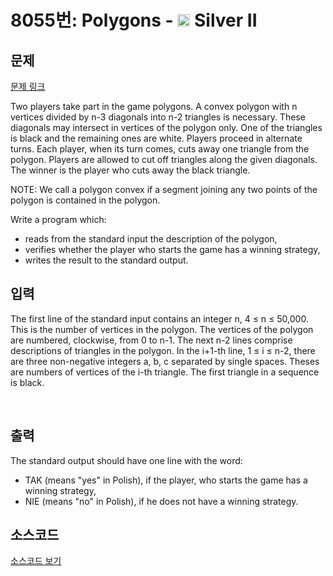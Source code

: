# 8055번: Polygons - <img src="https://static.solved.ac/tier_small/9.svg" style="height:20px" /> Silver II

<!-- performance -->

<!-- 문제 제출 후 깃허브에 푸시를 했을 때 제출한 코드의 성능이 입력될 공간입니다.-->

<!-- end -->

## 문제

[문제 링크](https://boj.kr/8055)


<p>Two players take part in the game polygons. A convex polygon with n vertices divided by n-3 diagonals into n-2 triangles is necessary. These diagonals may intersect in vertices of the polygon only. One of the triangles is black and the remaining ones are white. Players proceed in alternate turns. Each player, when its turn comes, cuts away one triangle from the polygon. Players are allowed to cut off triangles along the given diagonals. The winner is the player who cuts away the black triangle.</p>

<p>NOTE: We call a polygon convex if a segment joining any two points of the polygon is contained in the polygon.</p>

<p>
Write a program which:</p>

<ul>
<li>reads from the standard input the description of the polygon,</li>
<li>verifies whether the player who starts the game has a winning strategy,</li>
<li>writes the result to the standard output.</li>
</ul>



## 입력


<p>The first line of the standard input contains an integer n, 4 ≤ n ≤ 50,000. This is the number of vertices in the polygon. The vertices of the polygon are numbered, clockwise, from 0 to n-1. The next n-2 lines comprise descriptions of triangles in the polygon. In the i+1-th line, 1 ≤ i ≤ n-2, there are three non-negative integers a, b, c separated by single spaces. Theses are numbers of vertices of the i-th triangle. The first triangle in a sequence is black.</p>

<p>&nbsp;</p>



## 출력


<p>The standard output should have one line with the word:</p>

<ul>
<li>TAK (means "yes" in Polish), if the player, who starts the game has a winning strategy,</li>
<li>NIE (means "no" in Polish), if he does not have a winning strategy.</li>
</ul>



## 소스코드

[소스코드 보기](Polygons.cpp)
